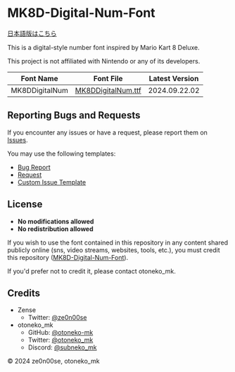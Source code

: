 # MK8D-Digital-Num-Font

[日本語版はこちら](https://github.com/otoneko-mk/MK8D-Digital-Num-Font/blob/main/README.md)

This is a digital-style number font inspired by Mario Kart 8 Deluxe.

This project is not affiliated with Nintendo or any of its developers.

| Font Name      | Font File                                                                                              | Latest Version |
|----------------|--------------------------------------------------------------------------------------------------------|----------------|
| MK8DDigitalNum | [MK8DDigitalNum.ttf](https://github.com/otoneko-mk/MK8D-Digital-Num-Font/blob/main/MK8DDigitalNum.ttf) | 2024.09.22.02  |

## Reporting Bugs and Requests

If you encounter any issues or have a request, please report them on [Issues](https://github.com/otoneko-mk/MK8D-Digital-Num-Font/issues).

You may use the following templates:
- [Bug Report](https://github.com/otoneko-mk/MK8D-Digital-Num-Font/issues/new?assignees=&labels=bug&projects=&template=bug_report.yml&title=%5BBug%5D%3A+)
- [Request](https://github.com/otoneko-mk/MK8D-Digital-Num-Font/issues/new?assignees=&labels=&projects=&template=request.yml&title=%5BRequest%5D%3A+)
- [Custom Issue Template](https://github.com/otoneko-mk/MK8D-Digital-Num-Font/issues/new?assignees=&labels=&projects=&template=custom.md&title=)

## License

- **No modifications allowed**
- **No redistribution allowed**

If you wish to use the font contained in this repository in any content shared publicly online (sns, video streams, websites, tools, etc.), you must credit this repository ([MK8D-Digital-Num-Font](https://github.com/otoneko-mk/MK8D-Digital-Num-Font)).

If you'd prefer not to credit it, please contact otoneko_mk.

## Credits

- Zense
  - Twitter: [@ze0n00se](https://x.com/ze0n00se)
- otoneko_mk
  - GitHub: [@otoneko-mk](https://github.com/otoneko-mk)
  - Twitter: [@otoneko_mk](https://x.com/otoneko_mk)
  - Discord: [@subneko_mk](https://discord.com/users/1068416690020425738)

© 2024 ze0n00se, otoneko_mk
